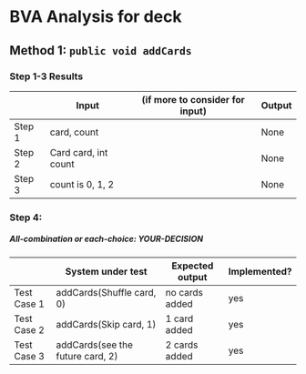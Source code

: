 # BVA Analysis for deck

## Method 1: ```public void addCards```
### Step 1-3 Results
|        | Input                | (if more to consider for input) | Output |
| ------ | -------------------- | ------------------------------- | ------ |
| Step 1 | card, count          |                                 | None   |
| Step 2 | Card card, int count |                                 | None   |
| Step 3 | count is 0, 1, 2     |                                 | None   |
### Step 4:
##### All-combination or each-choice: YOUR-DECISION

|             | System under test                | Expected output | Implemented? |
| ----------- | -------------------------------- | --------------- | ------------ |
| Test Case 1 | addCards(Shuffle card, 0)        | no cards added  | yes          |
| Test Case 2 | addCards(Skip card, 1)           | 1 card added    | yes          |
| Test Case 3 | addCards(see the future card, 2) | 2 cards added   | yes          |
